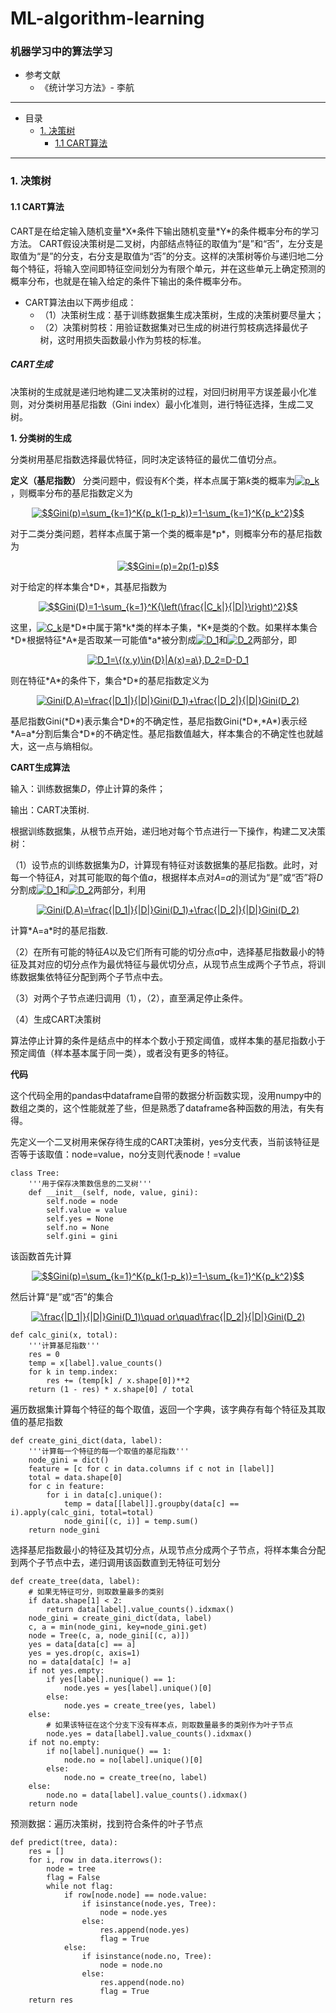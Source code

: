 # ML-algorithm-learning
### 机器学习中的算法学习
+ 参考文献
    + 《统计学习方法》- 李航
--------------------------------
+ 目录
    + [1. 决策树](###1)
        + [1.1 CART算法](####1.1)
--------------------------------
<h3 id='1'>1. 决策树</h3>
<h4 id='1.1'>1.1 CART算法</h4>
CART是在给定输入随机变量*X*条件下输出随机变量*Y*的条件概率分布的学习方法。
CART假设决策树是二叉树，内部结点特征的取值为“是”和“否”，左分支是取值为“是”的分支，右分支是取值为“否”的分支。这样的决策树等价与递归地二分每个特征，将输入空间即特征空间划分为有限个单元，并在这些单元上确定预测的概率分布，也就是在输入给定的条件下输出的条件概率分布。

+ CART算法由以下两步组成：
    + （1）决策树生成：基于训练数据集生成决策树，生成的决策树要尽量大；
    + （2）决策树剪枝：用验证数据集对已生成的树进行剪枝病选择最优子树，这时用损失函数最小作为剪枝的标准。

##### CART生成
决策树的生成就是递归地构建二叉决策树的过程，对回归树用平方误差最小化准则，对分类树用基尼指数（Gini index）最小化准则，进行特征选择，生成二叉树。

**1. 分类树的生成**

分类树用基尼指数选择最优特征，同时决定该特征的最优二值切分点。

**定义（基尼指数）**
分类问题中，假设有*K*个类，样本点属于第*k*类的概率为<a href="https://www.codecogs.com/eqnedit.php?latex=p_k" target="_blank"><img src="https://latex.codecogs.com/png.latex?p_k" title="p_k" /></a>，则概率分布的基尼指数定义为
<p align="center"><a href="https://www.codecogs.com/eqnedit.php?latex=$Gini(p)=\sum_{k=1}^K{p_k(1-p_k)}=1-\sum_{k=1}^K{p_k^2}$$" target="_blank"><img src="https://latex.codecogs.com/png.latex?$Gini(p)=\sum_{k=1}^K{p_k(1-p_k)}=1-\sum_{k=1}^K{p_k^2}$$" title="$$Gini(p)=\sum_{k=1}^K{p_k(1-p_k)}=1-\sum_{k=1}^K{p_k^2}$$" /></a></p>
对于二类分类问题，若样本点属于第一个类的概率是*p*，则概率分布的基尼指数为
<p align="center"><a href="https://www.codecogs.com/eqnedit.php?latex=$$Gini=(p)=2p(1-p)$$" target="_blank"><img src="https://latex.codecogs.com/png.latex?$$Gini=(p)=2p(1-p)$$" title="$$Gini=(p)=2p(1-p)$$" /></a></p>
对于给定的样本集合*D*，其基尼指数为
<p align="center"><a href="https://www.codecogs.com/eqnedit.php?latex=$$Gini(D)=1-\sum_{k=1}^K{\left(\frac{|C_k|}{|D|}\right)^2}$$" target="_blank"><img src="https://latex.codecogs.com/png.latex?$$Gini(D)=1-\sum_{k=1}^K{\left(\frac{|C_k|}{|D|}\right)^2}$$" title="$$Gini(D)=1-\sum_{k=1}^K{\left(\frac{|C_k|}{|D|}\right)^2}$$" /></a></p>
这里，<a href="https://www.codecogs.com/eqnedit.php?latex=C_k" target="_blank"><img src="https://latex.codecogs.com/png.latex?C_k" title="C_k" /></a>是*D*中属于第*k*类的样本子集，*K*是类的个数。如果样本集合*D*根据特征*A*是否取某一可能值*a*被分割成<a href="https://www.codecogs.com/eqnedit.php?latex=D_1" target="_blank"><img src="https://latex.codecogs.com/png.latex?D_1" title="D_1" /></a>和<a href="https://www.codecogs.com/eqnedit.php?latex=D_2" target="_blank"><img src="https://latex.codecogs.com/png.latex?D_2" title="D_2" /></a>两部分，即
<p align="center"><a href="https://www.codecogs.com/eqnedit.php?latex=D_1=\{(x,y)\in{D}|A(x)=a\},D_2=D-D_1" target="_blank"><img src="https://latex.codecogs.com/png.latex?D_1=\{(x,y)\in{D}|A(x)=a\},D_2=D-D_1" title="D_1=\{(x,y)\in{D}|A(x)=a\},D_2=D-D_1" /></a></p>
则在特征*A*的条件下，集合*D*的基尼指数定义为
<p align="center"><a href="https://www.codecogs.com/eqnedit.php?latex=Gini(D,A)=\frac{|D_1|}{|D|}Gini(D_1)&plus;\frac{|D_2|}{|D|}Gini(D_2)" target="_blank"><img src="https://latex.codecogs.com/png.latex?Gini(D,A)=\frac{|D_1|}{|D|}Gini(D_1)&plus;\frac{|D_2|}{|D|}Gini(D_2)" title="Gini(D,A)=\frac{|D_1|}{|D|}Gini(D_1)+\frac{|D_2|}{|D|}Gini(D_2)" /></a></p>
基尼指数Gini(*D*)表示集合*D*的不确定性，基尼指数Gini(*D*,*A*)表示经*A=a*分割后集合*D*的不确定性。基尼指数值越大，样本集合的不确定性也就越大，这一点与熵相似。

**CART生成算法**

输入：训练数据集*D*，停止计算的条件；

输出：CART决策树.

根据训练数据集，从根节点开始，递归地对每个节点进行一下操作，构建二叉决策树：

（1）设节点的训练数据集为*D*，计算现有特征对该数据集的基尼指数。此时，对每一个特征*A*，对其可能取的每个值*a*，根据样本点对*A=a*的测试为“是”或“否”将*D*分割成<a href="https://www.codecogs.com/eqnedit.php?latex=D_1" target="_blank"><img src="https://latex.codecogs.com/png.latex?D_1" title="D_1" /></a>和<a href="https://www.codecogs.com/eqnedit.php?latex=D_2" target="_blank"><img src="https://latex.codecogs.com/png.latex?D_2" title="D_2" /></a>两部分，利用
<p align="center"><a href="https://www.codecogs.com/eqnedit.php?latex=Gini(D,A)=\frac{|D_1|}{|D|}Gini(D_1)&plus;\frac{|D_2|}{|D|}Gini(D_2)" target="_blank"><img src="https://latex.codecogs.com/png.latex?Gini(D,A)=\frac{|D_1|}{|D|}Gini(D_1)&plus;\frac{|D_2|}{|D|}Gini(D_2)" title="Gini(D,A)=\frac{|D_1|}{|D|}Gini(D_1)+\frac{|D_2|}{|D|}Gini(D_2)" /></a></p>
计算*A=a*时的基尼指数.

（2）在所有可能的特征*A*以及它们所有可能的切分点*a*中，选择基尼指数最小的特征及其对应的切分点作为最优特征与最优切分点，从现节点生成两个子节点，将训练数据集依特征分配到两个子节点中去。

（3）对两个子节点递归调用（1），（2），直至满足停止条件。

（4）生成CART决策树

算法停止计算的条件是结点中的样本个数小于预定阈值，或样本集的基尼指数小于预定阈值（样本基本属于同一类），或者没有更多的特征。

**代码**

这个代码全用的pandas中dataframe自带的数据分析函数实现，没用numpy中的数组之类的，这个性能就差了些，但是熟悉了dataframe各种函数的用法，有失有得。

先定义一个二叉树用来保存待生成的CART决策树，yes分支代表，当前该特征是否等于该取值：node=value，no分支则代表node！=value

```
class Tree:
    '''用于保存决策数信息的二叉树'''
    def __init__(self, node, value, gini):
        self.node = node
        self.value = value
        self.yes = None
        self.no = None
        self.gini = gini
```
该函数首先计算
<p align="center"><a href="https://www.codecogs.com/eqnedit.php?latex=$Gini(p)=\sum_{k=1}^K{p_k(1-p_k)}=1-\sum_{k=1}^K{p_k^2}$$" target="_blank"><img src="https://latex.codecogs.com/png.latex?$Gini(p)=\sum_{k=1}^K{p_k(1-p_k)}=1-\sum_{k=1}^K{p_k^2}$$" title="$$Gini(p)=\sum_{k=1}^K{p_k(1-p_k)}=1-\sum_{k=1}^K{p_k^2}$$" /></a></p>

然后计算“是”或“否”的集合
<p align="center"><a href="https://www.codecogs.com/eqnedit.php?latex=\frac{|D_1|}{|D|}Gini(D_1)\quad&space;or\quad\frac{|D_2|}{|D|}Gini(D_2)" target="_blank"><img src="https://latex.codecogs.com/png.latex?\frac{|D_1|}{|D|}Gini(D_1)\quad&space;or\quad\frac{|D_2|}{|D|}Gini(D_2)" title="\frac{|D_1|}{|D|}Gini(D_1)\quad or\quad\frac{|D_2|}{|D|}Gini(D_2)" /></a></p>

```
def calc_gini(x, total):
    '''计算基尼指数'''
    res = 0
    temp = x[label].value_counts()
    for k in temp.index:
        res += (temp[k] / x.shape[0])**2
    return (1 - res) * x.shape[0] / total
```
遍历数据集计算每个特征的每个取值，返回一个字典，该字典存有每个特征及其取值的基尼指数
```
def create_gini_dict(data, label):
    '''计算每一个特征的每一个取值的基尼指数'''
    node_gini = dict()
    feature = [c for c in data.columns if c not in [label]]
    total = data.shape[0]
    for c in feature:
        for i in data[c].unique():
            temp = data[[label]].groupby(data[c] == i).apply(calc_gini, total=total)
            node_gini[(c, i)] = temp.sum()
    return node_gini
```
选择基尼指数最小的特征及其切分点，从现节点分成两个子节点，将样本集合分配到两个子节点中去，递归调用该函数直到无特征可划分
```
def create_tree(data, label):
    # 如果无特征可分，则取数量最多的类别
    if data.shape[1] < 2:
        return data[label].value_counts().idxmax()        
    node_gini = create_gini_dict(data, label)
    c, a = min(node_gini, key=node_gini.get)
    node = Tree(c, a, node_gini[(c, a)])
    yes = data[data[c] == a]
    yes = yes.drop(c, axis=1)
    no = data[data[c] != a]
    if not yes.empty:
        if yes[label].nunique() == 1:
            node.yes = yes[label].unique()[0]
        else:
            node.yes = create_tree(yes, label)
    else:
        # 如果该特征在这个分支下没有样本点，则取数量最多的类别作为叶子节点
        node.yes = data[label].value_counts().idxmax()        
    if not no.empty:
        if no[label].nunique() == 1:
            node.no = no[label].unique()[0]
        else:
            node.no = create_tree(no, label)
    else:
        node.no = data[label].value_counts().idxmax()        
    return node
```
预测数据：遍历决策树，找到符合条件的叶子节点
```
def predict(tree, data):
    res = []
    for i, row in data.iterrows():
        node = tree
        flag = False
        while not flag:
            if row[node.node] == node.value:
                if isinstance(node.yes, Tree):
                    node = node.yes
                else:
                    res.append(node.yes)
                    flag = True
            else:
                if isinstance(node.no, Tree):
                    node = node.no
                else:
                    res.append(node.no)
                    flag = True
    return res
```
